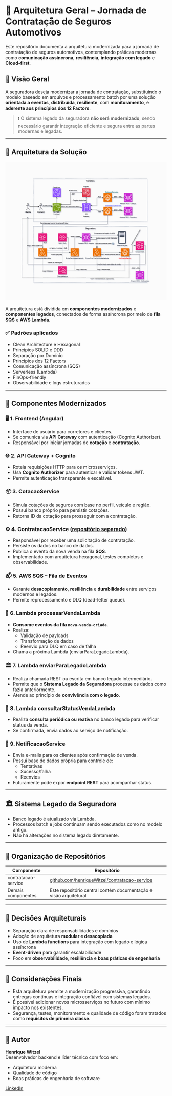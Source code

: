 # 🧩 Arquitetura Geral – Jornada de Contratação de Seguros Automotivos

Este repositório documenta a arquitetura modernizada para a jornada de contratação de seguros automotivos, contemplando práticas modernas como **comunicação assíncrona**, **resiliência**, **integração com legado** e **Cloud-first**.

## 🚀 Visão Geral

A seguradora deseja modernizar a jornada de contratação, substituindo o modelo baseado em arquivos e processamento batch por uma solução **orientada a eventos**, **distribuída**, **resiliente**, com **monitoramento**, e **aderente aos princípios dos 12 Factors**. 

> ❗ O sistema legado da seguradora **não será modernizado**, sendo necessário garantir integração eficiente e segura entre as partes modernas e legadas.

---

## 🧱 Arquitetura da Solução

![Arquitetura da Solução](docs/arquitetura-modernizada.png)

A arquitetura está dividida em **componentes modernizados** e **componentes legados**, conectados de forma assíncrona por meio de **fila SQS** e **AWS Lambda**.

### ✅ Padrões aplicados

- Clean Architecture e Hexagonal
- Princípios SOLID e DDD
- Separação por Domínio
- Princípios dos 12 Factors
- Comunicação assíncrona (SQS)
- Serverless (Lambda)
- FinOps-friendly
- Observabilidade e logs estruturados

---

## 🧩 Componentes Modernizados

### 🖥️ 1. Frontend (Angular)
- Interface de usuário para corretores e clientes.
- Se comunica via **API Gateway** com autenticação (Cognito Authorizer).
- Responsável por iniciar jornadas de **cotação** e **contratação**.

### 🌐 2. API Gateway + Cognito
- Roteia requisições HTTP para os microsserviços.
- Usa **Cognito Authorizer** para autenticar e validar tokens JWT.
- Permite autenticação transparente e escalável.

### 📦 3. CotacaoService
- Simula cotações de seguros com base no perfil, veículo e região.
- Possui banco próprio para persistir cotações.
- Retorna ID da cotação para prosseguir com a contratação.

### ⚙️ 4. ContratacaoService ([repositório separado](https://github.com/henriqueWitzel/contratacao-service))
- Responsável por receber uma solicitação de contratação.
- Persiste os dados no banco de dados.
- Publica o evento da nova venda na fila **SQS**.
- Implementado com arquitetura hexagonal, testes completos e observabilidade.

### 📬 5. AWS SQS – Fila de Eventos
- Garante **desacoplamento**, **resiliência** e **durabilidade** entre serviços modernos e legados.
- Permite reprocessamento e DLQ (dead-letter queue).

### 🧠 6. Lambda processarVendaLambda
- **Consome eventos da fila `nova-venda-criada`**.
- Realiza:
  - Validação de payloads
  - Transformação de dados
  - Reenvio para DLQ em caso de falha
- Chama a próxima Lambda (enviarParaLegadoLambda).

### 🏛️ 7. Lambda enviarParaLegadoLambda
- Realiza chamada REST ou escrita em banco legado intermediário.
- Permite que o **Sistema Legado da Seguradora** processe os dados como fazia anteriormente.
- Atende ao princípio de **convivência com o legado**.

### 🔄 8. Lambda consultarStatusVendaLambda
- Realiza **consulta periódica ou reativa** no banco legado para verificar status da venda.
- Se confirmada, envia dados ao serviço de notificação.

### 📧 9. NotificacaoService
- Envia e-mails para os clientes após confirmação de venda.
- Possui base de dados própria para controle de:
  - Tentativas
  - Sucesso/falha
  - Reenvios
- Futuramente pode expor **endpoint REST** para acompanhar status.

---

## 🏛️ Sistema Legado da Seguradora

- Banco legado é atualizado via Lambda.
- Processos batch e jobs continuam sendo executados como no modelo antigo.
- Não há alterações no sistema legado diretamente.

---

## 📂 Organização de Repositórios

| Componente             | Repositório                                            |
|------------------------|--------------------------------------------------------|
| contratacao-service    | [github.com/henriqueWitzel/contratacao-service](https://github.com/henriqueWitzel/contratacao-service) |
| Demais componentes     | Este repositório central contém documentação e visão arquitetural |

---

## 📐 Decisões Arquiteturais

- Separação clara de responsabilidades e domínios
- Adoção de arquitetura **modular e desacoplada**
- Uso de **Lambda functions** para integração com legado e lógica assíncrona
- **Event-driven** para garantir escalabilidade
- Foco em **observabilidade**, **resiliência** e **boas práticas de engenharia**

---

## 📌 Considerações Finais

- Esta arquitetura permite a modernização progressiva, garantindo entregas contínuas e integração confiável com sistemas legados.
- É possível adicionar novos microsserviços no futuro com mínimo impacto nos existentes.
- Segurança, testes, monitoramento e qualidade de código foram tratados como **requisitos de primeira classe**.

---

## 👤 Autor

**Henrique Witzel**  
Desenvolvedor backend e líder técnico com foco em:

- Arquitetura moderna
- Qualidade de código
- Boas práticas de engenharia de software

[LinkedIn](https://www.linkedin.com/in/henrique-witzel-2aa883149/)